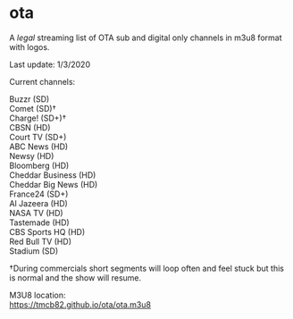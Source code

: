 # ota
A *legal* streaming list of OTA sub and digital only channels in m3u8 format with logos.

Last update: 1/3/2020

Current channels:

Buzzr (SD)<br>
Comet (SD)†<br>
Charge! (SD+)†<br>
CBSN (HD)<br>
Court TV (SD+)<br>
ABC News (HD)<br>
Newsy (HD)<br>
Bloomberg (HD)<br>
Cheddar Business (HD)<br>
Cheddar Big News (HD)<br>
France24 (SD+)<br>
Al Jazeera (HD)<br>
NASA TV (HD)<br>
Tastemade (HD)<br>
CBS Sports HQ (HD)<br>
Red Bull TV (HD)<br>
Stadium (SD)<br>


†During commercials short segments will loop often and feel stuck but this is normal and the show will resume.


M3U8 location:<br>
https://tmcb82.github.io/ota/ota.m3u8
